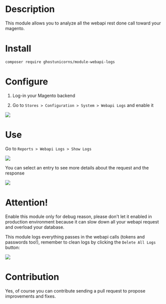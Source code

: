 # Description

This module allows you to analyze all the webapi rest done call toward your magento. 

# Install

`composer require ghostunicorns/module-webapi-logs`

# Configure

1. Log-in your Magento backend

2. Go to `Stores > Configuration > System > Webapi Logs` and enable it

<img src="https://github.com/ghostunicorns/module-webapi-logs/blob/main/screenshots/screen1.png" />

# Use

Go to `Reports > Webapi Logs > Show Logs`

<img src="https://github.com/ghostunicorns/module-webapi-logs/blob/main/screenshots/screen2.png" />

You can select an entry to see more details about the request and the response

<img src="https://github.com/ghostunicorns/module-webapi-logs/blob/main/screenshots/screen3.png" />

# Attention!

Enable this module only for debug reason, please don't let it enabled in production environment because it can slow down all your webapi request and overload your database.

This module logs everything passes in the webapi calls (tokens and passwords too!), remember to clean logs by clicking the `Delete All Logs` button:

<img src="https://github.com/ghostunicorns/module-webapi-logs/blob/main/screenshots/screen4.png" />

# Contribution

Yes, of course you can contribute sending a pull request to propose improvements and fixes.

